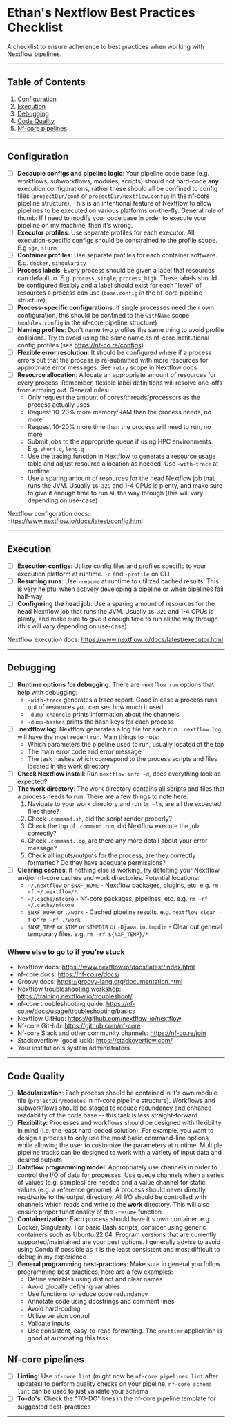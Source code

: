 # Ethan's Nextflow Best Practices Checklist

A checklist to ensure adherence to best practices when working with Nextflow pipelines.

---

## Table of Contents
1. [Configuration](#configuration)
2. [Execution](#execution)
3. [Debugging](#debugging)
4. [Code Quality](#code-quality)
5. [Nf-core pipelines](#nf-core-pipelines)

---

## Configuration
- [ ] **Decouple configs and pipeline logic**: Your pipeline code base (e.g. workflows, subworkflows, modules, scripts) should not hard-code **any** execution configurations, rather these should all be confined to config files (`projectDir/conf` or `projectDir/nextflow.config` in the nf-core pipeline structure). This is an intentional feature of Nextflow to allow pipelines to be executed on various platforms on-the-fly. General rule of thumb: If I need to modify your code base in order to execute your pipeline on my machine, then it's wrong.
- [ ] **Executor profiles**: Use separate profiles for each executor. All execution-specific configs should be constrained to the profile scope. E.g `sge`, `slurm`
- [ ] **Container profiles**: Use separate profiles for each container software. E.g. `docker`, `singularity`
- [ ] **Process labels**: Every process should be given a label that resources can default to. E.g. `process_single`, `process_high`. These labels should be configured flexibly and a label should exist for each "level" of resources a process can use (`base.config` in the nf-core pipeline structure)
- [ ] **Process-specific configurations**: If single processes need their own configuration, this should be confined to the `withName` scope (`modules.config` in the nf-core pipeline structure)
- [ ] **Naming profiles**: Don't name two profiles the same thing to avoid profile collisions. Try to avoid using the same name as nf-core institutional config profiles (see https://nf-co.re/configs)
- [ ] **Flexible error resolution**: It should be configured where if a process errors out that the process is re-submitted with more resources for appropriate error messages. See `retry` scope in Nextflow docs
- [ ] **Resource allocation**: Allocate an appropriate amount of resources for every process. Remember, flexible label definitions will resolve one-offs from erroring out. General rules:
    - Only request the amount of cores/threads/processors as the process actually uses
    - Request 10-20% more memory/RAM than the process needs, no more
    - Request 10-20% more time than the process will need to run, no more
    - Submit jobs to the appropriate queue if using HPC environments. E.g. `short.q`, `long.q`
    - Use the tracing function in Nextflow to generate a resource usage table and adjust resource allocation as needed. Use `-with-trace` at runtime
    - Use a sparing amount of resources for the head Nextflow job that runs the JVM. Usually `16-32G` and 1-4 CPUs is plenty, and make sure to give it enough time to run all the way through (this will vary depending on use-case)

Nextflow configuration docs: https://www.nextflow.io/docs/latest/config.html

---

## Execution
- [ ] **Execution configs**: Utilize config files and profiles specific to your execution platform at runtime. `-c` and `-profile` on CLI
- [ ] **Resuming runs**: Use `-resume` at runtime to utilized cached results. This is very helpful when actively developing a pipeline or when pipelines fail half-way
- [ ] **Configuring the head job**: Use a sparing amount of resources for the head Nextflow job that runs the JVM. Usually `16-32G` and 1-4 CPUs is plenty, and make sure to give it enough time to run all the way through (this will vary depending on use-case)

Nextflow execution docs: https://www.nextflow.io/docs/latest/executor.html

---

## Debugging
- [ ] **Runtime options for debugging**: There are `nextflow run` options that help with debugging:
    - `-with-trace` generates a trace report. Good in case a process runs out of resources you can see how much it used
    - `-dump-channels` prints information about the channels
    - `-dump-hashes` prints the hash keys for each process
- [ ] **.nextflow.log**: Nextflow generates a log file for each run. `.nextflow.log` will have the most recent run. Main things to note:
    - Which parameters the pipeline used to run, usually located at the top
    - The main error code and error message
    - The task hashes which correspond to the process scripts and files located in the work directory
- [ ] **Check Nextflow install**: Run `nextflow info -d`, does everything look as expected?
- [ ] **The work directory**: The work directory contains all scripts and files that a process needs to run. There are a few things to note here:
    1. Navigate to your work directory and run `ls -la`, are all the expected files there?
    2. Check `.command.sh`, did the script render properly?
    3. Check the top of `.command.run`, did Nextflow execute the job correctly?
    4. Check `.command.log`, are there any more detail about your error message?
    5. Check all inputs/outputs for the process, are they correctly formatted? Do they have adequate permissions?
- [ ] **Clearing caches**: If nothing else is working, try detelting your Nextflow and/or nf-core caches and work directories. Potential locations:
    - `~/.nextflow` or `$NXF_HOME` - Nextflow packages, plugins, etc. e.g. `rm -rf ~/.nextflow/*`
    - `~/.cache/nfcore` - Nf-core packages, pipelines, etc. e.g. `rm -rf ~/.cache/nfcore`
    - `$NXF_WORK` or `./work` - Cached pipeline results. e.g. `nextflow clean -f` or `rm -rf ./work`
    - `$NXF_TEMP` or `$TMP` or `$TMPDIR` or `-Djava.io.tmpdir` - Clear out general temporary files. e.g. `rm -rf ${NXF_TEMP}/*`

### Where else to go to if you're stuck
- Nextflow docs: https://www.nextflow.io/docs/latest/index.html
- nf-core docs: https://nf-co.re/docs/
- Groovy docs: https://groovy-lang.org/documentation.html
- Nextflow troubleshooting workshop: https://training.nextflow.io/troubleshoot/
- nf-core troubleshooting guide: https://nf-co.re/docs/usage/troubleshooting/basics
- Nextflow GitHub: https://github.com/nextflow-io/nextflow
- Nf-core GitHub: https://github.com/nf-core
- Nf-core Slack and other community channels: https://nf-co.re/join
- Stackoverflow (good luck): https://stackoverflow.com/
- Your institution's system administrators

---

## Code Quality
- [ ] **Modularization**: Each process should be contained in it's own module file (`projectDir/modules` in nf-core pipeline structure). Workflows and subworkflows should be staged to reduce redundancy and enhance readability of the code base -- this task is less straight-forward
- [ ] **Flexibility**: Processes and workflows should be designed with flexibility in mind (i.e. the least hard-coded solution). For example, you want to design a process to only use the most basic command-line options, while allowing the user to customize the parameters at runtime. Multiple pipeline tracks can be designed to work with a variety of input data and desired outputs
- [ ] **Dataflow programming model**: Appropriately use channels in order to control the I/O of data for processes. Use queue channels when a series of values (e.g. samples) are needed and a value channel for static values (e.g. a reference genome). A process should never directly read/write to the output directory. All I/O should be controlled with channels which reads and write to the **work** directory. This will also ensure proper functionality of the `-resume` function
- [ ] **Containerization**: Each process should have it's own container. e.g. Docker, Singularity. For basic Bash scripts, consider using generic containers such as Ubuntu:22.04. Program versions that are currently supported/maintained are your best options. I generally advise to avoid using Conda if possible as it is the least consistent and most difficult to debug in my experience
- [ ] **General programming best-practices**: Make sure in general you follow programming best practices, here are a few examples:
    - Define variables using distinct and clear names
    - Avoid globally defining variables
    - Use functions to reduce code redundancy
    - Annotate code using docstrings and comment lines
    - Avoid hard-coding
    - Utilize version control
    - Validate inputs
    - Use consistent, easy-to-read formatting. The `prettier` application is good at automating this task

## Nf-core pipelines
- [ ] **Linting**: Use `nf-core lint` (might now be `nf-core pipelines lint` after updates) to perform quality checks on your pipeline. `nf-core schema lint` can be used to just validate your schema
- [ ] **To-do's**: Check the "TO-DO" lines in the nf-core pipeline template for suggested best-practices
 
---
